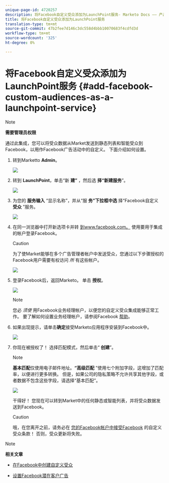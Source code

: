 ```yaml
---
unique-page-id: 4720257
description: 将Facebook自定义受众添加为LaunchPoint服务- Marketo Docs —— 产品文档
title: 将Facebook自定义受众添加为LaunchPoint服务
translation-type: tm+mt
source-git-commit: 47b2fee7d146c3dc558d4bbb10070683f4cdfd3d
workflow-type: tm+mt
source-wordcount: '325'
ht-degree: 0%

---
```



# 将Facebook自定义受众添加为LaunchPoint服务 {#add-facebook-custom-audiences-as-a-launchpoint-service}

>[!NOTE]
>
>**需要管理员权限**

通过此集成，您可以将受众数据从Market发送到静态列表和智能受众到Facebook，以用作Facebook广告活动中的自定义。 下面介绍如何设置。

1. 转到Marketto **Admin**。

   ![](assets/image2016-11-29-10-3a50-3a29.png)

1. 转到 **LaunchPoint**，单击“新 **建”** ，然后选 **择“新建服务**”。

   ![](assets/image2016-11-29-10-3a51-3a11.png)

1. 为您的 **服务输入** “显示名称”，并从“服 **务”下拉框中选** 择“Facebook自定义 **受众** ”服务。

   ![](assets/image2016-11-29-12-3a51-3a8.png)

1. 在同一浏览器中打开新选项卡并转 [到www.facebook.com。](http://www.facebook.com./) 使用要用于集成的帐户登录Facebook。

   >[!CAUTION]
   >
   >为了使Market能够在多个广告管理者帐户中发送受众，您通过以下步骤授权的Facebook用户需要有权访问 *所* 有这些帐户。

   ![](assets/image2016-11-29-10-3a52-3a29.png)

1. 登录Facebook后，返回Marketo。 单击 **授权**。

   ![](assets/fb-custom-authorize-hand.png)

   >[!NOTE]
   >
   >您必 *须使* 用Facebook业务经理帐户，以便您的自定义受众集成能够正常工作。 要了解如何设置业务经理帐户，请参阅Facebook [帮助](https://www.facebook.com/business/help/1710077379203657)。

1. 如果出现提示，请单击**确定**接受Marketo应用程序安装到Facebook中。

   ![](assets/image2016-11-29-10-3a56-3a3.png)

1. 你现在被授权了！ 选择匹配模式，然后单击“ **创建**”。

   >[!NOTE]
   >
   >**基本匹配**&#x200B;仅使用电子邮件地址。**“高级匹配** ”使用七个附加字段，这增加了匹配率，以便进行更多转换。 但是，如果公司的隐私策略不允许共享其他字段，或者数据不包含这些字段，请选择“基本匹配”。

   ![](assets/fb-custom-adv-matching-hands.png)

   干得好！ 您现在可以转到Market中的任何静态或智能列表，并将受众数据发送到Facebook。

   >[!CAUTION]
   >
   >哦，在您离开之前，请务必在 [您的Facebook帐户中接受Facebook](https://www.facebook.com/ads/manage/customaudiences/tos.php) 的自定义受众条款！ 否则，受众更新将失败。

>[!NOTE]
>
>**相关文章**
>
>* [在Facebook中创建自定义受众](../../../product-docs/demand-generation/facebook/create-a-custom-audience-in-facebook.md)
   >
   >
* [设置Facebook潜在客户广告](../../../product-docs/demand-generation/facebook/set-up-facebook-lead-ads.md)

>



